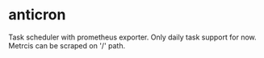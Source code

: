 # anticron
Task scheduler with prometheus exporter.
Only daily task support for now.
Metrcis can be scraped on '/' path.
 
